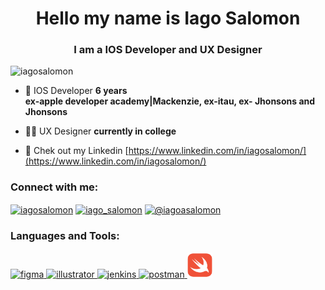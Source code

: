 <h1 align="center">Hello my name is Iago Salomon</h1>
<h3 align="center">I am a IOS Developer and UX Designer</h3>

<p align="left"> <img src="https://komarev.com/ghpvc/?username=iagosalomon&label=Profile%20views&color=0e75b6&style=flat" alt="iagosalomon" /> </p>

- 🔭 IOS Developer **6 years**<br>
**ex-apple developer academy|Mackenzie, ex-itau, ex- Jhonsons and Jhonsons**

- 👨‍💻 UX Designer **currently in college**

- 📄 Chek out my Linkedin [https://www.linkedin.com/in/iagosalomon/](https://www.linkedin.com/in/iagosalomon/)

<h3 align="left">Connect with me:</h3>
<p align="left">
<a href="https://linkedin.com/in/iagosalomon" target="blank"><img align="center" src="https://raw.githubusercontent.com/rahuldkjain/github-profile-readme-generator/master/src/images/icons/Social/linked-in-alt.svg" alt="iagosalomon" height="30" width="40" /></a>
<a href="https://instagram.com/iago_salomon" target="blank"><img align="center" src="https://raw.githubusercontent.com/rahuldkjain/github-profile-readme-generator/master/src/images/icons/Social/instagram.svg" alt="iago_salomon" height="30" width="40" /></a>
<a href="https://medium.com/@iagoasalomon" target="blank"><img align="center" src="https://raw.githubusercontent.com/rahuldkjain/github-profile-readme-generator/master/src/images/icons/Social/medium.svg" alt="@iagoasalomon" height="30" width="40" /></a>
</p>

<h3 align="left">Languages and Tools:</h3>
<p align="left"> <a href="https://www.figma.com/" target="_blank" rel="noreferrer"> <img src="https://www.vectorlogo.zone/logos/figma/figma-icon.svg" alt="figma" width="40" height="40"/> </a> <a href="https://www.adobe.com/in/products/illustrator.html" target="_blank" rel="noreferrer"> <img src="https://www.vectorlogo.zone/logos/adobe_illustrator/adobe_illustrator-icon.svg" alt="illustrator" width="40" height="40"/> </a> <a href="https://www.jenkins.io" target="_blank" rel="noreferrer"> <img src="https://www.vectorlogo.zone/logos/jenkins/jenkins-icon.svg" alt="jenkins" width="40" height="40"/> </a> <a href="https://postman.com" target="_blank" rel="noreferrer"> <img src="https://www.vectorlogo.zone/logos/getpostman/getpostman-icon.svg" alt="postman" width="40" height="40"/> </a> <a href="https://developer.apple.com/swift/" target="_blank" rel="noreferrer"> <img src="https://raw.githubusercontent.com/devicons/devicon/master/icons/swift/swift-original.svg" alt="swift" width="40" height="40"/> </a> </p>